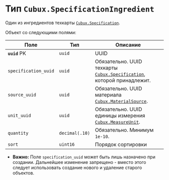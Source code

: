 Тип `Cubux.SpecificationIngredient`
===================================

Один из ингредиентов техкарты [`Cubux.Specification`][Cubux.Specification].

Объект со следующими полями:

Поле | Тип | Описание
---- | --- | --------
**`uuid`** PK | `uuid`    | UUID
`specification_uuid` | `uuid` | Обязательно. UUID техкарты [`Cubux.Specification`][Cubux.Specification], которой принадлежит.
`source_uuid` | `uuid` | Обязательно. UUID материала [`Cubux.MaterialSource`][Cubux.MaterialSource].
`unit_uuid` | `uuid` | Обязательно. UUID единицы измерения [`Cubux.MeasureUnit`][Cubux.MeasureUnit].
`quantity` | `decimal(.10)` | Обязательно. Минимум `1e-10`.
`sort`        | `uint16`  | Порядок сортировки

*   **Важно:** Поле `specification_uuid` может быть лишь назначено при создании.
    Дальнейшее изменение запрещено - вместо этого следует использовать создание
    нового и удаление старого объектов.


[Cubux.MaterialSource]: ./material-source.md
[Cubux.MeasureUnit]: ./measure-unit.md
[Cubux.Specification]: ./specification.md
